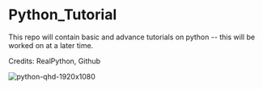 # Python_Tutorial
This repo will contain basic and advance tutorials on python -- this will be worked on at a later time.

Credits: RealPython, Github

![python-qhd-1920x1080](https://github.com/JustAnotherSithLord/Python_Tutorial/assets/163198007/bdb177fc-66d1-4051-8b1b-4705497c6d6a)
